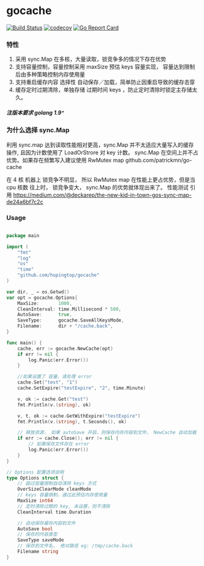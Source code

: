 # gocache

[![Build Status](https://travis-ci.org/hopingtop/gocache.svg?branch=master)](https://travis-ci.org/hopingtop/gocache)
[![codecov](https://codecov.io/gh/hopingtop/gocache/branch/master/graph/badge.svg)](https://codecov.io/gh/hopingtop/gocache)
[![Go Report Card](https://goreportcard.com/badge/github.com/hopingtop/gocache)](https://goreportcard.com/report/github.com/hopingtop/gocache)

### 特性

1. 采用 sync.Map 在多核，大量读取，锁竞争多的情况下存在优势
2. 支持容量控制，容量控制采用 maxSize 预估 keys 容量实现， 容量达到限制后由多种策略控制内存使用量
3. 支持重启缓存内容 选择性 自动保存／加载，简单防止因重启导致的缓存击穿
4. 缓存定时过期清除，单独存储 过期时间 keys ，防止定时清除时锁定主存储太久。

##### 注版本要求 golang 1.9^

### 为什么选择 sync.Map 

利用 sync.map 达到读取性能相对更高，sync.Map 并不太适应大量写入的缓存操作, 且因为计数使用了 LoadOrStrore 对 key 计数。
sync.Map 在空间上并不占优势。如果存在频繁写入建议使用 RwMutex map  github.com/patrickmn/go-cache

在 4 核 机器上 锁竞争不明显， 所以 RwMutex map 在性能上更占优势，但是当 cpu 核数 往上时， 锁竞争变大， sync.Map 的优势就体现出来了。
性能测试 引用 https://medium.com/@deckarep/the-new-kid-in-town-gos-sync-map-de24a6bf7c2c


### Usage

``` go

package main

import (
	"fmt"
	"log"
	"os"
    "time"
    "github.com/hopingtop/gocache"
)

var dir, _ = os.Getwd()
var opt = gocache.Options{
	MaxSize:       1000,
	CleanInterval: time.Millisecond * 500,
	AutoSave:      true,
	SaveType:      gocache.SaveAllKeysMode,
	Filename:      dir + "/cache.back",
}

func main() {
	cache, err := gocache.NewCache(opt)
	if err != nil {
		log.Panic(err.Error())
	}

	//如果设置了 容量，请处理 error
	cache.Set("test", "1")
	cache.SetExpire("testExpire", "2", time.Minute)

	v, ok := cache.Get("test")
	fmt.Println(v.(string), ok)

	v, t, ok := cache.GetWithExpire("testExpire")
	fmt.Println(v.(string), t.Seconds(), ok)

	// 释放资源， 如果 autoSave 开启，则保存内存内容到文件， NewCache 自动加载
	if err := cache.Close(); err != nil {
		// 如果保存文件存在 error
		log.Panic(err.Error())
	}
}

```

``` go
// Options 配置选项说明
type Options struct {
	// 超过容量限制自动清除 keys 方式
	OverSizeClearMode cleanMode
	// keys 容量限制，通过此预估内存使用量
	MaxSize int64
	// 定时清除过期的 key, 未设置，则不清除
	CleanInterval time.Duration

	// 自动保存缓存内容到文件
	AutoSave bool
	// 保存的内容类型
	SaveType saveMode
	// 保存到文件名， 绝对路径 eg: /tmp/cache.back
	Filename string
}
```


